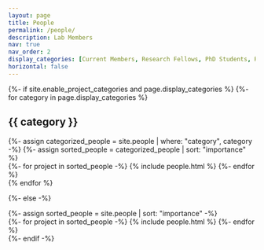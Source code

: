```yaml
---
layout: page
title: People
permalink: /people/
description: Lab Members
nav: true
nav_order: 2
display_categories: [Current Members, Research Fellows, PhD Students, Research Analysts & Technicians, Affiliated Members, Alumni]
horizontal: false
---
```

<div class="projects">
{%- if site.enable_project_categories and page.display_categories %}
  <!-- Display categorized projects -->
  {%- for category in page.display_categories %}
  <h2 class="category">{{ category }}</h2>
  {%- assign categorized_people = site.people | where: "category", category -%}
  {%- assign sorted_people = categorized_people | sort: "importance" %}
  <!-- Generate cards for each project -->
  <div class="grid">
    {%- for project in sorted_people -%}
      {% include people.html %}
    {%- endfor %}
  </div>
  {% endfor %}

{%- else -%}
  <!-- pages/people.md -->
  <div class="projects">
  <!-- Display projects without categories -->
    {%- assign sorted_people = site.people | sort: "importance" -%}
    <!-- Generate cards for each project -->
    <div class="grid">
      {%- for project in sorted_people -%}
        {% include people.html %}
      {%- endfor %}
    </div>
{%- endif -%}
</div>